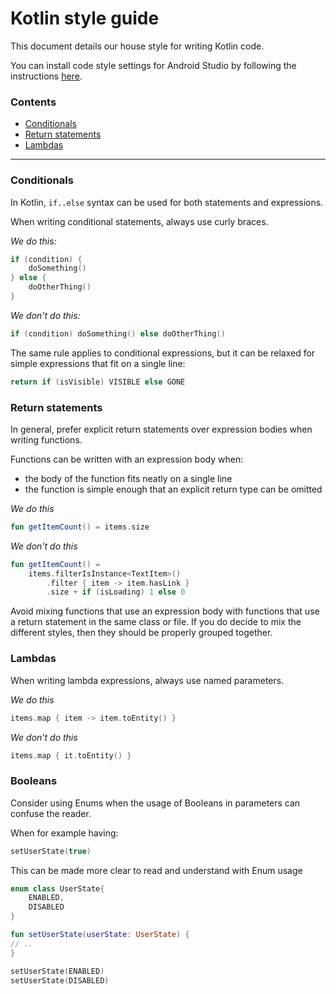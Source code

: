 # Kotlin style guide

This document details our house style for writing Kotlin code.

You can install code style settings for Android Studio by following the instructions [here](https://github.com/bbc/News-And-Weather-Android-Code-style).


### Contents
- [Conditionals](#conditionals)
- [Return statements](#return-statements)
- [Lambdas](#lambdas)

----

### Conditionals

In Kotlin, `if..else` syntax can be used for both statements and expressions.

When writing conditional statements, always use curly braces.

_We do this:_
```kotlin
if (condition) {
    doSomething()
} else {
    doOtherThing()
}
```

_We don't do this:_
```kotlin
if (condition) doSomething() else doOtherThing()
```

The same rule applies to conditional expressions, but it can be relaxed for simple expressions that fit on a single line:
```kotlin
return if (isVisible) VISIBLE else GONE
```

### Return statements

In general, prefer explicit return statements over expression bodies when writing functions.

Functions can be written with an expression body when:
- the body of the function fits neatly on a single line
- the function is simple enough that an explicit return type can be omitted

_We do this_
```kotlin
fun getItemCount() = items.size
```

_We don't do this_
```kotlin
fun getItemCount() =
    items.filterIsInstance<TextItem>()
        .filter { item -> item.hasLink }
        .size + if (isLoading) 1 else 0

```

Avoid mixing functions that use an expression body with functions that use a return statement in the same class or file. If you do decide to mix the different styles, then they should be properly grouped together.  

### Lambdas  

When writing lambda expressions, always use named parameters.

_We do this_
```kotlin
items.map { item -> item.toEntity() }
```

_We don't do this_
```kotlin
items.map { it.toEntity() }
```

### Booleans

Consider using Enums when the usage of Booleans in parameters can confuse the reader.

When for example having:
```kotlin
setUserState(true)
```

This can be made more clear to read and understand with Enum usage 
```kotlin
enum class UserState{
    ENABLED,
    DISABLED
}

fun setUserState(userState: UserState) {
// ..
}

setUserState(ENABLED)
setUserState(DISABLED)
```